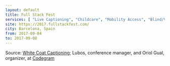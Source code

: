 ```yaml
---
layout: default
title: Full Stack Fest
services: [ "Live Captioning", "Childcare", "Mobility Access", "Blind/Vision Acesss (Reserved Seating Near Stage)", "Nursing / Pumping Room" ]
site: https://2017.fullstackfest.com/
city: Barcelona, Spain
from: 2017-09-04
to: 2017-09-08
---
```


Source: [White Coat Captioning](http://www.whitecoatcaptioning.com/); Lubos, conference manager, and Oriol Gual, organizer, at [Codegram](https://www.codegram.com/)
